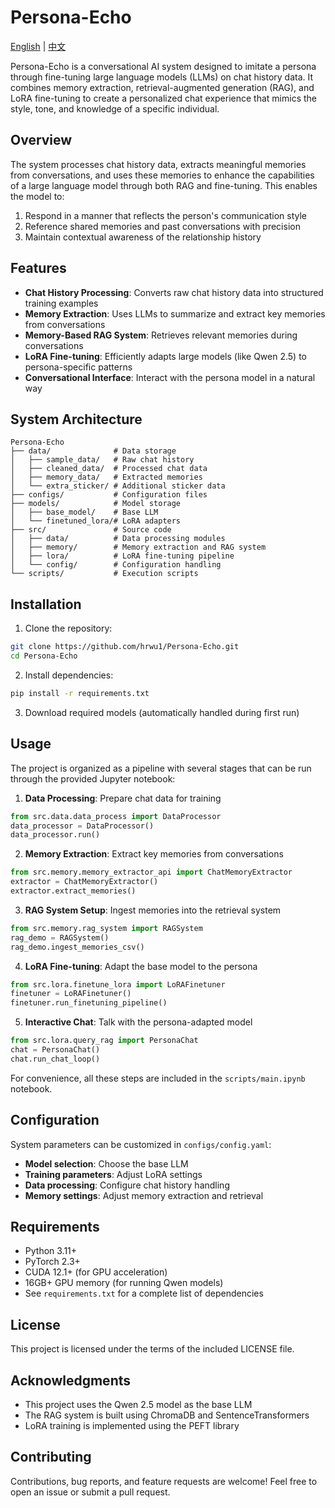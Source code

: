 # Persona-Echo

[English](README.md) | [中文](README_zh.md)

Persona-Echo is a conversational AI system designed to imitate a persona through fine-tuning large language models (LLMs) on chat history data. It combines memory extraction, retrieval-augmented generation (RAG), and LoRA fine-tuning to create a personalized chat experience that mimics the style, tone, and knowledge of a specific individual.

## Overview

The system processes chat history data, extracts meaningful memories from conversations, and uses these memories to enhance the capabilities of a large language model through both RAG and fine-tuning. This enables the model to:

1. Respond in a manner that reflects the person's communication style
2. Reference shared memories and past conversations with precision
3. Maintain contextual awareness of the relationship history

## Features

- **Chat History Processing**: Converts raw chat history data into structured training examples
- **Memory Extraction**: Uses LLMs to summarize and extract key memories from conversations
- **Memory-Based RAG System**: Retrieves relevant memories during conversations
- **LoRA Fine-tuning**: Efficiently adapts large models (like Qwen 2.5) to persona-specific patterns
- **Conversational Interface**: Interact with the persona model in a natural way

## System Architecture

```
Persona-Echo
├── data/              # Data storage
│   ├── sample_data/   # Raw chat history
│   ├── cleaned_data/  # Processed chat data
│   ├── memory_data/   # Extracted memories
│   └── extra_sticker/ # Additional sticker data
├── configs/           # Configuration files
├── models/            # Model storage
│   ├── base_model/    # Base LLM
│   └── finetuned_lora/# LoRA adapters
├── src/               # Source code
│   ├── data/          # Data processing modules
│   ├── memory/        # Memory extraction and RAG system
│   ├── lora/          # LoRA fine-tuning pipeline
│   └── config/        # Configuration handling
└── scripts/           # Execution scripts
```

## Installation

1. Clone the repository:
```bash
git clone https://github.com/hrwu1/Persona-Echo.git
cd Persona-Echo
```

2. Install dependencies:
```bash
pip install -r requirements.txt
```

3. Download required models (automatically handled during first run)

## Usage

The project is organized as a pipeline with several stages that can be run through the provided Jupyter notebook:

1. **Data Processing**: Prepare chat data for training
```python
from src.data.data_process import DataProcessor
data_processor = DataProcessor()
data_processor.run()
```

2. **Memory Extraction**: Extract key memories from conversations
```python
from src.memory.memory_extractor_api import ChatMemoryExtractor
extractor = ChatMemoryExtractor()
extractor.extract_memories()
```

3. **RAG System Setup**: Ingest memories into the retrieval system
```python
from src.memory.rag_system import RAGSystem
rag_demo = RAGSystem()
rag_demo.ingest_memories_csv()
```

4. **LoRA Fine-tuning**: Adapt the base model to the persona
```python
from src.lora.finetune_lora import LoRAFinetuner
finetuner = LoRAFinetuner()
finetuner.run_finetuning_pipeline()
```

5. **Interactive Chat**: Talk with the persona-adapted model
```python
from src.lora.query_rag import PersonaChat
chat = PersonaChat()
chat.run_chat_loop()
```

For convenience, all these steps are included in the `scripts/main.ipynb` notebook.

## Configuration

System parameters can be customized in `configs/config.yaml`:

- **Model selection**: Choose the base LLM
- **Training parameters**: Adjust LoRA settings
- **Data processing**: Configure chat history handling
- **Memory settings**: Adjust memory extraction and retrieval

## Requirements

- Python 3.11+
- PyTorch 2.3+
- CUDA 12.1+ (for GPU acceleration)
- 16GB+ GPU memory (for running Qwen models)
- See `requirements.txt` for a complete list of dependencies

## License

This project is licensed under the terms of the included LICENSE file.

## Acknowledgments

- This project uses the Qwen 2.5 model as the base LLM
- The RAG system is built using ChromaDB and SentenceTransformers
- LoRA training is implemented using the PEFT library

## Contributing

Contributions, bug reports, and feature requests are welcome! Feel free to open an issue or submit a pull request. 
